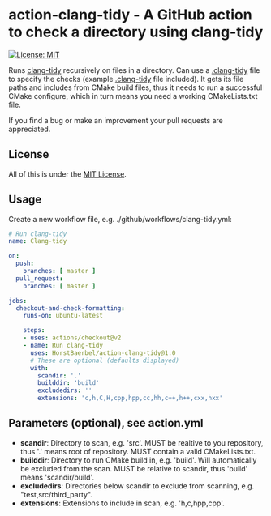 # action-clang-tidy - A GitHub action to check a directory using clang-tidy

[![License: MIT](https://img.shields.io/badge/License-MIT-yellow.svg)](https://opensource.org/licenses/MIT)

Runs [clang-tidy](https://clang.llvm.org/extra/clang-tidy/) recursively on files in a directory. Can use a [.clang-tidy](https://clang.llvm.org/extra/clang-tidy/checks/list.html) file to specify the checks (example [.clang-tidy](.clang-tidy) file included). It gets its file paths and includes from CMake build files, thus it needs to run a successful CMake configure, which in turn means you need a working CMakeLists.txt file.

If you find a bug or make an improvement your pull requests are appreciated.

## License

All of this is under the [MIT License](LICENSE).

## Usage

Create a new workflow file, e.g. ./github/workflows/clang-tidy.yml:

```yaml
# Run clang-tidy
name: Clang-tidy

on:
  push:
    branches: [ master ]
  pull_request:
    branches: [ master ]

jobs:
  checkout-and-check-formatting:
    runs-on: ubuntu-latest

    steps:
    - uses: actions/checkout@v2
    - name: Run clang-tidy
      uses: HorstBaerbel/action-clang-tidy@1.0
      # These are optional (defaults displayed)
      with:
        scandir: '.'
        builddir: 'build'
        excludedirs: ''
        extensions: 'c,h,C,H,cpp,hpp,cc,hh,c++,h++,cxx,hxx'
```

## Parameters (optional), see action.yml

* **scandir**: Directory to scan, e.g. 'src'. MUST be realtive to you repository, thus '.' means root of repository. MUST contain a valid CMakeLists.txt.
* **builddir**: Directory to run CMake build in, e.g. 'build'. Will automatically be excluded from the scan. MUST be relative to scandir, thus 'build' means 'scandir/build'.
* **excludedirs**: Directories below scandir to exclude from scanning, e.g. "test,src/third_party".
* **extensions**: Extensions to include in scan, e.g. 'h,c,hpp,cpp'.
